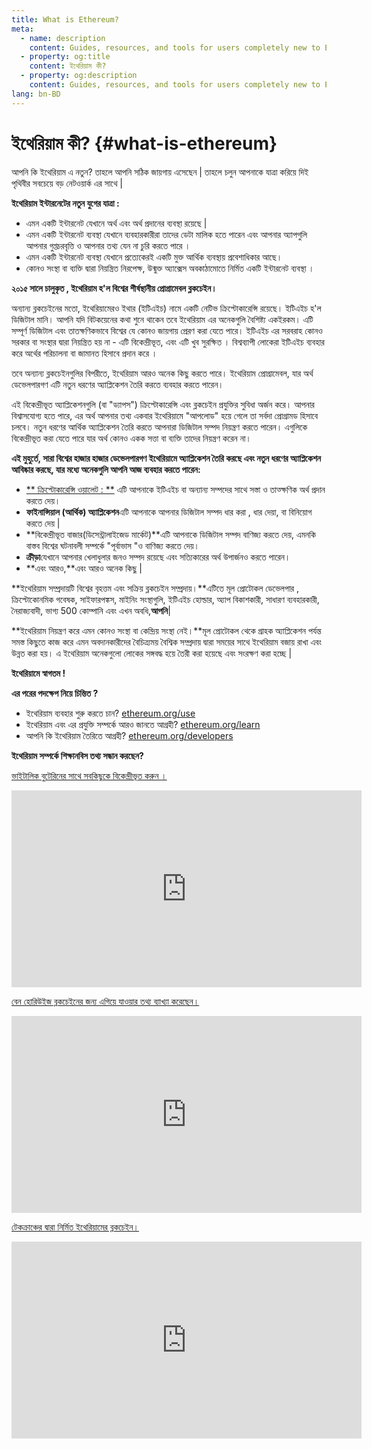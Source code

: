 ```yaml
---
title: What is Ethereum?
meta:
  - name: description
    content: Guides, resources, and tools for users completely new to Ethereum.
  - property: og:title
    content: ইথেরিয়াম কী?
  - property: og:description
    content: Guides, resources, and tools for users completely new to Ethereum.
lang: bn-BD
---
```


# ইথেরিয়াম কী? {#what-is-ethereum}

আপনি কি ইথেরিয়াম এ নতুন? তাহলে আপনি সঠিক জায়গায় এসেছেন | তাহলে চলুন আপনাকে যাত্রা করিয়ে দিই পৃথিবীর সবচেয়ে বড় নেটওয়ার্ক এর সাথে |

**ইথেরিয়াম ইন্টারনেটের নতুন যুগের যাত্রা :**

- এমন একটি ইন্টারনেট যেখানে অর্থ এবং অর্থ প্রদানের ব্যবস্থা রয়েছে |
- এমন একটি ইন্টারনেট ব্যবস্থা যেখানে ব্যবহারকারীরা তাদের ডেটা মালিক হতে পারেন এবং আপনার অ্যাপগুলি আপনার গুপ্তচরবৃত্তি ও আপনার তথ্য যেন না চুরি করতে পারে ।
- এমন একটি ইন্টারনেট ব্যবস্থা যেখানে প্রত্যেকেরই একটি মুক্ত আর্থিক ব্যবস্থায় প্রবেশাধিকার আছে।
- কোনও সংস্থা বা ব্যক্তি দ্বারা নিয়ন্ত্রিত নিরপেক্ষ, উন্মুক্ত অ্যাক্সেস অবকাঠামোতে নির্মিত একটি ইন্টারনেট ব্যবস্থা ।

**২০১৫ সালে চালুকৃত , ইথেরিয়াম হ'ল বিশ্বের শীর্ষস্থানীয় প্রোগ্রামেবল ব্লকচেইন।**

অন্যান্য ব্লকচেইনের মতো, ইথেরিয়ামেরও ইথার (ইটিএইচ) নামে একটি নেটিভ ক্রিপ্টোকারেন্সি রয়েছে। ইটিএইচ হ'ল ডিজিটাল মানি। আপনি যদি বিটকয়েনের কথা শুনে থাকেন তবে ইথেরিয়াম এর অনেকগুলি বৈশিষ্ট্য একইরকম। এটি সম্পূর্ণ ডিজিটাল এবং তাতক্ষণিকভাবে বিশ্বের যে কোনও জায়গায় প্রেরণ করা যেতে পারে। ইটিএইচ এর সরবরাহ কোনও সরকার বা সংস্থার দ্বারা নিয়ন্ত্রিত হয় না - এটি বিকেন্দ্রীভূত, এবং এটি খুব সুরক্ষিত । বিশ্বব্যাপী লোকেরা ইটিএইচ ব্যবহার করে অর্থের পরিচালনা বা জামানত হিসাবে প্রদান করে ।

তবে অন্যান্য ব্লকচেইনগুলির বিপরীতে, ইথেরিয়াম আরও অনেক কিছু করতে পারে। ইথেরিয়াম প্রোগ্রামেবল, যার অর্থ ডেভেলপারগণ এটি নতুন ধরণের অ্যাপ্লিকেশন তৈরি করতে ব্যবহার করতে পারেন।</p>

এই বিকেন্দ্রীভূত অ্যাপ্লিকেশনগুলি (বা "ড্যাপস") ক্রিপ্টোকারেন্সি এবং ব্লকচেইন প্রযুক্তির সুবিধা অর্জন করে। আপনার বিশ্বাসযোগ্য হতে পারে, এর অর্থ আপনার তথ্য একবার ইথেরিয়ামে "আপলোড" হয়ে গেলে তা সর্বদা প্রোগ্রামড হিসাবে চলবে। নতুন ধরণের আর্থিক অ্যাপ্লিকেশন তৈরি করতে আপনারা ডিজিটাল সম্পদ নিয়ন্ত্রণ করতে পারেন। এগুলিকে বিকেন্দ্রীভূত করা যেতে পারে যার অর্থ কোনও একক সত্তা বা ব্যক্তি তাদের নিয়ন্ত্রণ করেন না।

**এই মুহুর্তে, সারা বিশ্বের হাজার হাজার ডেভেলপারগণ ইথেরিয়ামে অ্যাপ্লিকেশন তৈরি করছে এবং নতুন ধরণের অ্যাপ্লিকেশন আবিষ্কার করছে, যার মধ্যে অনেকগুলি আপনি আজ ব্যবহার করতে পারেন:**

- [** ক্রিপ্টোকারেন্সি ওয়ালেট : **](/bn/use/#3-what-is-a-wallet-and-which-one-should-i-use/) এটি আপনাকে ইটিএইচ বা অন্যান্য সম্পদের সাথে সস্তা ও তাত্ক্ষণিক অর্থ প্রদান করতে দেয়।
- **ফাইনান্সিয়াল (আর্থিক) অ্যাপ্লিকেশন**এটি আপনাকে আপনার ডিজিটাল সম্পদ ধার করা , ধার দেয়া, বা বিনিয়োগ করতে দেয় |
- **বিকেন্দ্রীভূত বাজার(ডিসেন্ট্রালাইজেড মার্কেট)**এটি আপনাকে ডিজিটাল সম্পদ বাণিজ্য করতে দেয়, এমনকি বাস্তব বিশ্বের ঘটনাবলী সম্পর্কে "পূর্বাভাস "ও বাণিজ্য করতে দেয়।
- **ক্রীড়া**যেখানে আপনার খেলাধুলার জনও সম্পদ রয়েছে এবং সত্যিকারের অর্থ উপার্জনও করতে পারেন।
- **এবং আরও,**এবং আরও অনেক কিছু |

**ইথেরিয়াম সম্প্রদায়টি বিশ্বের বৃহত্তম এবং সক্রিয় ব্লকচেইন সম্প্রদায়।**এটিতে মূল প্রোটোকল ডেভেলপার , ক্রিপ্টোকোনমিক গবেষক, সাইফারপঙ্কস, মাইনিং সংস্থাগুলি, ইটিএইচ হোল্ডার, অ্যাপ বিকাশকারী, সাধারণ ব্যবহারকারী, নৈরাজ্যবাদী, ভাগ্য 500 কোম্পানি এবং এখন অবধি,**আপনি**|

**ইথেরিয়াম নিয়ন্ত্রণ করে এমন কোনও সংস্থা বা কেন্দ্রিয় সংস্থা নেই।**মূল প্রোটোকল থেকে গ্রাহক অ্যাপ্লিকেশন পর্যন্ত সমস্ত কিছুতে কাজ করে এমন অবদানকারীদের বৈচিত্র্যময় বৈশ্বিক সম্প্রদায় দ্বারা সময়ের সাথে ইথেরিয়াম বজায় রাখা এবং উন্নত করা হয়। এ ইথেরিয়াম অনেকগুলো লোকের সঙ্গবদ্ধ হয়ে তৈরী করা হয়েছে এবং সংরক্ষণ করা হচ্ছে |

**ইথেরিয়ামে স্বাগতম !**

**এর পরের পদক্ষেপ নিয়ে চিন্তিত ?**

- ইথেরিয়াম ব্যবহার শুরু করতে চান? [ethereum.org/use](/bn/use/)
- ইথেরিয়াম এবং এর প্রযুক্তি সম্পর্কে আরও জানতে আগ্রহী? [ethereum.org/learn](/bn/learn/)
- আপনি কি ইথেরিয়াম তৈরিতে আগ্রহী? [ethereum.org/developers](/bn/developers/)

**ইথেরিয়াম সম্পর্কে শিক্ষানবিস তথ্য সন্ধান করছেন?**

[ভাইটালিক বুটেরিনের সাথে সবকিছুকে বিকেন্দ্রীভূত করুন ।](https://youtu.be/WSN5BaCzsbo)

<div class="iframe-container">
  <iframe width="560" height="315" src="https://www.youtube.com/embed/WSN5BaCzsbo" frameborder="0" allow="accelerometer; autoplay; encrypted-media; gyroscope; picture-in-picture" allowfullscreen></iframe>
</div>

[বেন হোরিউইজ ব্লকচেইনের জন্য এগিয়ে যাওয়ার তথ্য ব্যাখ্যা করেছেন।](https://www.youtube.com/watch?v=l9jvKWKmRfs&feature=youtu.be)

<div class="iframe-container">
  <iframe width="560" height="315" src="https://www.youtube.com/embed/l9jvKWKmRfs" frameborder="0" allow="accelerometer; autoplay; encrypted-media; gyroscope; picture-in-picture" allowfullscreen></iframe>
</div>

[টেকক্রাঞ্চের দ্বারা নির্মিত ইথেরিয়ামের ব্লকচেইন।](https://www.youtube.com/watch?v=WfULutvxvzY)

<div class="iframe-container">
  <iframe width="560" height="315" src="https://www.youtube.com/embed/WfULutvxvzY" frameborder="0" allow="accelerometer; autoplay; encrypted-media; gyroscope; picture-in-picture" allowfullscreen></iframe>
</div>
